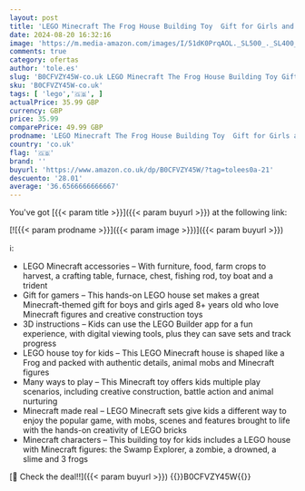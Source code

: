 ```yaml
---
layout: post
title: 'LEGO Minecraft The Frog House Building Toy  Gift for Girls and Boys & Kids aged 8 Plus Years Old  Gaming Construction Set with Characters and Animal Mob Figures 21256'
date: 2024-08-20 16:32:16
image: 'https://m.media-amazon.com/images/I/51dK0PrqAOL._SL500_._SL400_.jpg'
comments: true
category: ofertas
author: 'tole.es'
slug: 'B0CFVZY45W-co.uk LEGO Minecraft The Frog House Building Toy Gift for...'
sku: 'B0CFVZY45W-co.uk'
tags: [ 'lego','🇬🇧', ]
actualPrice: 35.99 GBP
currency: GBP
price: 35.99
comparePrice: 49.99 GBP
prodname: 'LEGO Minecraft The Frog House Building Toy  Gift for Girls and Boys & Kids aged 8 Plus Years Old  Gaming Construction Set with Characters and Animal Mob Figures 21256'
country: 'co.uk'
flag: '🇬🇧'
brand: ''
buyurl: 'https://www.amazon.co.uk/dp/B0CFVZY45W/?tag=tolees0a-21'
descuento: '28.01'
average: '36.6566666666667'
---
```


You've got [{{< param title >}}]({{< param buyurl >}}) at the following link:

[![{{< param prodname >}}]({{< param image >}})]({{< param buyurl >}})

ℹ️:

- LEGO Minecraft accessories – With furniture, food, farm crops to harvest, a crafting table, furnace, chest, fishing rod, toy boat and a trident
- Gift for gamers – This hands-on LEGO house set makes a great Minecraft-themed gift for boys and girls aged 8+ years old who love Minecraft figures and creative construction toys
- 3D instructions – Kids can use the LEGO Builder app for a fun experience, with digital viewing tools, plus they can save sets and track progress
- LEGO house toy for kids – This LEGO Minecraft house is shaped like a Frog and packed with authentic details, animal mobs and Minecraft figures
- Many ways to play – This Minecraft toy offers kids multiple play scenarios, including creative construction, battle action and animal nurturing
- Minecraft made real – LEGO Minecraft sets give kids a different way to enjoy the popular game, with mobs, scenes and features brought to life with the hands-on creativity of LEGO bricks
- Minecraft characters – This building toy for kids includes a LEGO house with Minecraft figures: the Swamp Explorer, a zombie, a drowned, a slime and 3 frogs

[🛒 Check the deal!!]({{< param buyurl >}})
{{<world>}}B0CFVZY45W{{</world>}}

